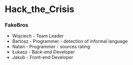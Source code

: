 # Hack_the_Crisis
### FakeBros
* Wojciech - Team Leader
* Bartosz - Programmer - detection of informal language
* Natan - Programmer - sources rating
* Łukasz - Back-end Developer
* Jakub - Front-end Developer
